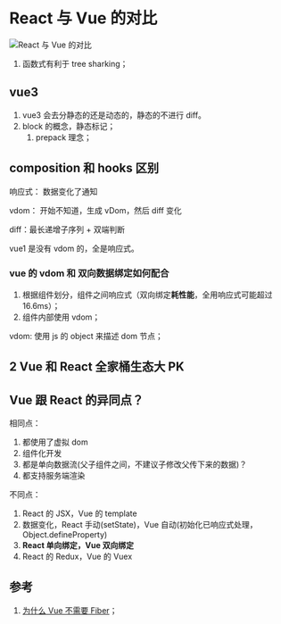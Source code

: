 # React 与 Vue 的对比

![React 与 Vue 的对比](./imgs/React与Vue的对比.jpg)

1. 函数式有利于 tree sharking；

## vue3

1. vue3 会去分静态的还是动态的，静态的不进行 diff。
2. block 的概念，静态标记；
   1. prepack 理念；

## composition 和 hooks 区别

响应式： 数据变化了通知

vdom： 开始不知道，生成 vDom，然后 diff 变化

diff：最长递增子序列 + 双端判断

vue1 是没有 vdom 的，全是响应式。

### vue 的 vdom 和 双向数据绑定如何配合

1. 根据组件划分，组件之间响应式（双向绑定**耗性能**，全用响应式可能超过 16.6ms）；
2. 组件内部使用 vdom；

vdom: 使用 js 的 object 来描述 dom 节点；

## 2 Vue 和 React 全家桶生态大 PK

## Vue 跟 React 的异同点？

相同点：

1. 都使用了虚拟 dom
2. 组件化开发
3. 都是单向数据流(父子组件之间，不建议子修改父传下来的数据)？
4. 都支持服务端渲染

不同点：

1. React 的 JSX，Vue 的 template
2. 数据变化，React 手动(setState)，Vue 自动(初始化已响应式处理，Object.defineProperty)
3. **React 单向绑定，Vue 双向绑定**
4. React 的 Redux，Vue 的 Vuex

## 参考

1. [为什么 Vue 不需要 Fiber](https://juejin.cn/post/7077545184807878692)；

